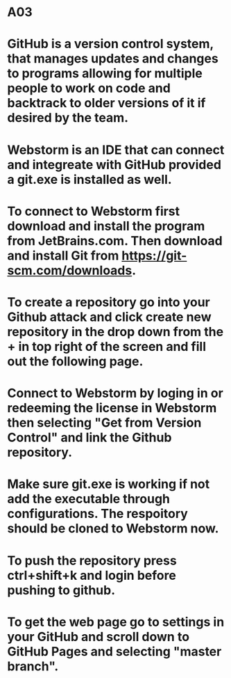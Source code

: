# A03
# GitHub is a version control system, that manages updates and changes to programs allowing for multiple people to work on code and backtrack to older versions of it if desired by the team. 
# Webstorm is an IDE that can connect and integreate with GitHub provided a git.exe is installed as well.
# To connect to Webstorm first download and install the program from JetBrains.com. Then download and install Git from https://git-scm.com/downloads.
# To create a repository go into your Github attack and click create new repository in the drop down from the + in top right of the screen and fill out the following page.
# Connect to Webstorm by loging in or redeeming the license in Webstorm then selecting "Get from Version Control" and link the Github repository. 
# Make sure git.exe is working if not add the executable through configurations. The respoitory should be cloned to Webstorm now.
# To push the repository press ctrl+shift+k and login before pushing to github.
# To get the web page go to settings in your GitHub and scroll down to GitHub Pages and selecting "master branch".
